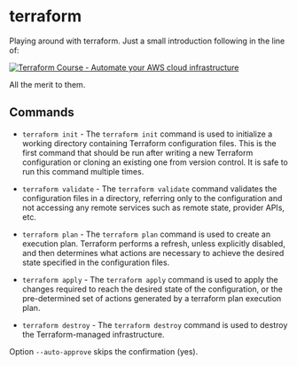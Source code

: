 # terraform
Playing around with terraform. Just a small introduction following in the line of:

[![Terraform Course - Automate your AWS cloud infrastructure](https://img.youtube.com/vi/SLB_c_ayRMo/0.jpg)](https://www.youtube.com/watch?v=SLB_c_ayRMo)

All the merit to them.

## Commands

* `terraform init` - The `terraform init` command is used to initialize a working directory containing Terraform configuration files. This is the first command that should be run after writing a new Terraform configuration or cloning an existing one from version control. It is safe to run this command multiple times.

* `terraform validate` - The `terraform validate` command validates the configuration files in a directory, referring only to the configuration and not accessing any remote services such as remote state, provider APIs, etc.

* `terraform plan` - The `terraform plan` command is used to create an execution plan. Terraform performs a refresh, unless explicitly disabled, and then determines what actions are necessary to achieve the desired state specified in the configuration files.

* `terraform apply` - The `terraform apply` command is used to apply the changes required to reach the desired state of the configuration, or the pre-determined set of actions generated by a terraform plan execution plan.

* `terraform destroy` - The `terraform destroy` command is used to destroy the Terraform-managed infrastructure.

Option `--auto-approve` skips the confirmation (yes).